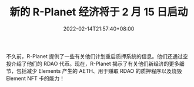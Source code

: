 ﻿---
title: "新的 R-Planet 经济将于 2 月 15 日启动"
date: 2022-02-14T21:57:40+08:00
lastmod: 2022-02-14T16:45:40+08:00
draft: false
authors: ["Wayne"]
description: "不久前，R-Planet 提供了一些有关他们计划重启质押系统的信息。他们还通过空投介绍了他们的 RDAO 代币。现在，R-Planet 揭示了有关他们新经济的更多细节，包括减少 Elements 产生的 AETH、用于赚取 RDAO 的质押程序以及烧毁 Element NFT 卡的能力！"
featuredImage: "new-r-planet-economy-kicks-off-on-february-15th.jpeg"
tags: ["Virtual World","虚拟世界","Play to Earn"]
categories: ["news"]
news: ["虚拟世界"]
weight: 
lightgallery: true
pinned: false
recommend: false
recommend1: false
---

不久前，R-Planet 提供了一些有关他们计划重启质押系统的信息。他们还通过空投介绍了他们的 RDAO 代币。现在，R-Planet 揭示了有关他们新经济的更多细节，包括减少 Elements 产生的 AETH、用于赚取 RDAO 的质押程序以及烧毁 Element NFT 卡的能力！

<!--more-->

